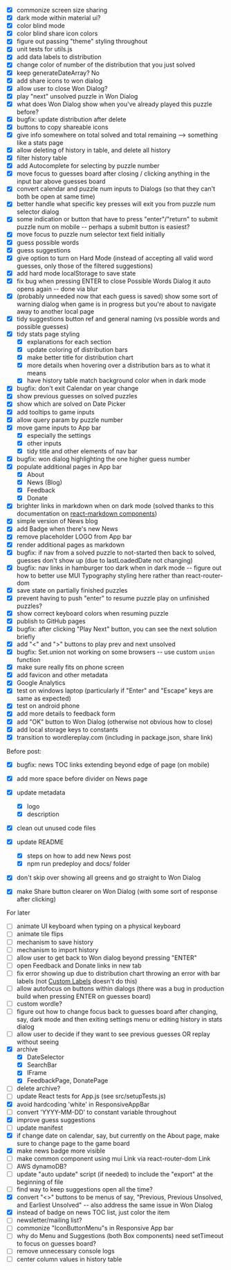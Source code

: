 * [x] commonize screen size sharing
* [x] dark mode within material ui?
* [x] color blind mode
* [x] color blind share icon colors
* [x] figure out passing "theme" styling throughout
* [x] unit tests for utils.js
* [x] add data labels to distribution
* [x] change color of number of the distribution that you just solved
* [x] keep generateDateArray? No
* [x] add share icons to won dialog
* [x] allow user to close Won Dialog?
* [x] play "next" unsolved puzzle in Won Dialog
* [x] what does Won Dialog show when you've already played this puzzle before?
* [x] bugfix: update distribution after delete
* [x] buttons to copy shareable icons
* [x] give info somewhere on total solved and total remaining --> something like a stats page
* [x] allow deleting of history in table, and delete all history
* [x] filter history table
* [x] add Autocomplete for selecting by puzzle number
* [x] move focus to guesses board after closing / clicking anything in the input bar above guesses board
* [x] convert calendar and puzzle num inputs to Dialogs (so that they can't both be open at same time)
* [x] better handle what specific key presses will exit you from puzzle num selector dialog
* [x] some indication or button that have to press "enter"/"return" to submit puzzle num on mobile -- perhaps a submit button is easiest?
* [x] move focus to puzzle num selector text field initially
* [x] guess possible words
* [x] guess suggestions
* [x] give option to turn on Hard Mode (instead of accepting all valid word guesses, only those of the filtered suggestions)
* [x] add hard mode localStorage to save state
* [x] fix bug when pressing ENTER to close Possible Words Dialog it auto opens again -- done via blur
* [x] (probably unneeded now that each guess is saved) show some sort of warning dialog when game is in progress but you're about to navigate away to another local page
* [x] tidy suggestions button ref and general naming (vs possible words and possible guesses)
* [x] tidy stats page styling
  * [x] explanations for each section
  * [x] update coloring of distribution bars
  * [x] make better title for distribution chart
  * [x] more details when hovering over a distribution bars as to what it means
  * [x] have history table match background color when in dark mode
* [x] bugfix: don't exit Calendar on year change
* [x] show previous guesses on solved puzzles
* [x] show which are solved on Date Picker
* [x] add tooltips to game inputs
* [x] allow query param by puzzle number
* [x] move game inputs to App bar
  * [x] especially the settings
  * [x] other inputs
  * [x] tidy title and other elements of nav bar
* [x] bugfix: won dialog highlighting the one higher guess number
* [x] populate additional pages in App bar
  * [x] About
  * [x] News (Blog)
  * [x] Feedback
  * [x] Donate
* [x] brighter links in markdown when on dark mode (solved thanks to this documentation on [react-markdown components](https://github.com/remarkjs/react-markdown#appendix-b-components))
* [x] simple version of News blog
* [x] add Badge when there's new News
* [x] remove placeholder LOGO from App bar
* [x] render additional pages as markdown
* [x] bugfix: if nav from a solved puzzle to not-started then back to solved, guesses don't show up (due to lastLoadedDate not changing)
* [x] bugfix: nav links in hamburger too dark when in dark mode -- figure out how to better use MUI Typography styling here rather than react-router-dom
* [x] save state on partially finished puzzles
* [x] prevent having to push "enter" to resume puzzle play on unfinished puzzles?
* [x] show correct keyboard colors when resuming puzzle
* [x] publish to GitHub pages
* [x] bugfix: after clicking "Play Next" button, you can see the next solution briefly
* [x] add "<" and ">" buttons to play prev and next unsolved
* [x] bugfix: Set.union not working on some browsers -- use custom `union` function
* [x] make sure really fits on phone screen
* [x] add favicon and other metadata
* [x] Google Analytics
* [x] test on windows laptop (particularly if "Enter" and "Escape" keys are same as expected)
* [x] test on android phone
* [x] add more details to feedback form
* [x] add "OK" button to Won Dialog (otherwise not obvious how to close)
* [x] add local storage keys to constants
* [x] transition to wordlereplay.com (including in package.json, share link)

Before post:
* [x] bugfix: news TOC links extending beyond edge of page (on mobile)
* [x] add more space before divider on News page
* [x] update metadata
  * [x] logo
  * [x] description
* [x] clean out unused code files
* [x] update README
  * [x] steps on how to add new News post
  * [x] npm run predeploy and docs/ folder
* [x] don't skip over showing all greens and go straight to Won Dialog
* [x] make Share button clearer on Won Dialog (with some sort of response after clicking)


For later
* [ ] animate UI keyboard when typing on a physical keyboard
* [ ] animate tile flips
* [ ] mechanism to save history
* [ ] mechanism to import history
* [ ] allow user to get back to Won dialog beyond pressing "ENTER"
* [ ] open Feedback and Donate links in new tab
* [ ] fix error showing up due to distribution chart throwing an error with bar labels (not [Custom Labels](https://mui.com/x/react-charts/bars/#custom-labels) doesn't do this)
* [ ] allow autofocus on buttons within dialogs (there was a bug in production build when pressing ENTER on guesses board)
* [ ] custom wordle?
* [ ] figure out how to change focus back to guesses board after changing, say, dark mode and then exiting settings menu or editing history in stats dialog
* [ ] allow user to decide if they want to see previous guesses OR replay without seeing
* [x] archive 
  * [x] DateSelector
  * [x] SearchBar
  * [x] IFrame
  * [x] FeedbackPage, DonatePage
* [ ] delete archive?
* [ ] update React tests for App.js (see src/setupTests.js)
* [x] avoid hardcoding 'white' in ResponsiveAppBar
* [ ] convert 'YYYY-MM-DD' to constant variable throughout
* [x] improve guess suggestions
* [ ] update manifest
* [x] if change date on calendar, say, but currently on the About page, make sure to change page to the game board
* [x] make news badge more visible
* [ ] make common component using mui Link via react-router-dom Link
* [ ] AWS dynamoDB?
* [ ] update "auto update" script (if needed) to include the "export" at the beginning of file
* [ ] find way to keep suggestions open all the time?
* [x] convert "<>" buttons to be menus of say, "Previous, Previous Unsolved, and Earliest Unsolved" -- also address the same issue in Won Dialog
* [x] instead of badge on news TOC list, just color the item
* [ ] newsletter/mailing list?
* [ ] commonize "IconButtonMenu"s in Responsive App bar
* [ ] why do Menu and Suggestions (both Box components) need setTimeout to focus on guesses board?
* [ ] remove unnecessary console logs
* [ ] center column values in history table